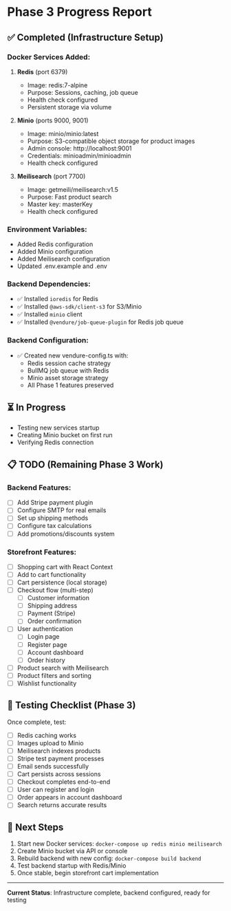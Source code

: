 # Phase 3 Progress Report

## ✅ Completed (Infrastructure Setup)

### Docker Services Added:
1. **Redis** (port 6379)
   - Image: redis:7-alpine
   - Purpose: Sessions, caching, job queue
   - Health check configured
   - Persistent storage via volume

2. **Minio** (ports 9000, 9001)
   - Image: minio/minio:latest
   - Purpose: S3-compatible object storage for product images
   - Admin console: http://localhost:9001
   - Credentials: minioadmin/minioadmin
   - Health check configured

3. **Meilisearch** (port 7700)
   - Image: getmeili/meilisearch:v1.5
   - Purpose: Fast product search
   - Master key: masterKey
   - Health check configured

### Environment Variables:
- Added Redis configuration
- Added Minio configuration
- Added Meilisearch configuration
- Updated .env.example and .env

### Backend Dependencies:
- ✅ Installed `ioredis` for Redis
- ✅ Installed `@aws-sdk/client-s3` for S3/Minio
- ✅ Installed `minio` client
- ✅ Installed `@vendure/job-queue-plugin` for Redis job queue

### Backend Configuration:
- ✅ Created new vendure-config.ts with:
  - Redis session cache strategy
  - BullMQ job queue with Redis
  - Minio asset storage strategy
  - All Phase 1 features preserved

## ⏳ In Progress

- Testing new services startup
- Creating Minio bucket on first run
- Verifying Redis connection

## 📋 TODO (Remaining Phase 3 Work)

### Backend Features:
- [ ] Add Stripe payment plugin
- [ ] Configure SMTP for real emails
- [ ] Set up shipping methods
- [ ] Configure tax calculations
- [ ] Add promotions/discounts system

### Storefront Features:
- [ ] Shopping cart with React Context
- [ ] Add to cart functionality
- [ ] Cart persistence (local storage)
- [ ] Checkout flow (multi-step)
  - [ ] Customer information
  - [ ] Shipping address
  - [ ] Payment (Stripe)
  - [ ] Order confirmation
- [ ] User authentication
  - [ ] Login page
  - [ ] Register page
  - [ ] Account dashboard
  - [ ] Order history
- [ ] Product search with Meilisearch
- [ ] Product filters and sorting
- [ ] Wishlist functionality

## 🧪 Testing Checklist (Phase 3)

Once complete, test:
- [ ] Redis caching works
- [ ] Images upload to Minio
- [ ] Meilisearch indexes products
- [ ] Stripe test payment processes
- [ ] Email sends successfully
- [ ] Cart persists across sessions
- [ ] Checkout completes end-to-end
- [ ] User can register and login
- [ ] Order appears in account dashboard
- [ ] Search returns accurate results

## 🚀 Next Steps

1. Start new Docker services: `docker-compose up redis minio meilisearch`
2. Create Minio bucket via API or console
3. Rebuild backend with new config: `docker-compose build backend`
4. Test backend startup with Redis/Minio
5. Once stable, begin storefront cart implementation

---

**Current Status**: Infrastructure complete, backend configured, ready for testing

